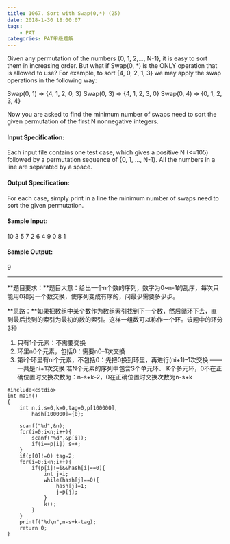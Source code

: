 ```yaml
---
title: 1067. Sort with Swap(0,*) (25)
date: 2018-1-30 18:00:07
tags: 
	- PAT
categories: PAT甲级题解
---
```


Given any permutation of the numbers {0, 1, 2,..., N-1}, it is easy to sort them in increasing order. But what if Swap(0, *) is the ONLY operation that is allowed to use? For example, to sort {4, 0, 2, 1, 3} we may apply the swap operations in the following way:

Swap(0, 1) => {4, 1, 2, 0, 3}
Swap(0, 3) => {4, 1, 2, 3, 0}
Swap(0, 4) => {0, 1, 2, 3, 4}

Now you are asked to find the minimum number of swaps need to sort the given permutation of the first N nonnegative integers.

#### Input Specification:

Each input file contains one test case, which gives a positive N (<=105) followed by a permutation sequence of {0, 1, ..., N-1}. All the numbers in a line are separated by a space.

#### Output Specification:

For each case, simply print in a line the minimum number of swaps need to sort the given permutation.

#### Sample Input:
10 3 5 7 2 6 4 9 0 8 1
#### Sample Output:
9
***
**题目要求：**题目大意：给出一个n个数的序列，数字为0~n-1的乱序，每次只能用0和另一个数交换，使序列变成有序的，问最少需要多少步。

**思路：**如果把数组中某个数作为数组索引找到下一个数，然后循环下去，直到最后找到的索引为最初的数的索引。这样一组数可以称作一个环。该题中的环分3种
1. 只有1个元素：不需要交换
2. 环里n0个元素，包括0：需要n0–1次交换
3. 第i个环里有ni个元素，不包括0：先把0换到环里，再进行(ni+1)–1次交换 —— 一共是ni+1次交换
若N个元素的序列中包含S个单元环、 K个多元环，0不在正确位置时交换次数为：n-s+k-2，0在正确位置时交换次数为n-s+k

```
#include<cstdio>
int main()
{
    int n,i,s=0,k=0,tag=0,p[100000],
        hash[100000]={0};

    scanf("%d",&n);
    for(i=0;i<n;i++){
        scanf("%d",&p[i]);
        if(i==p[i]) s++;
    }
    if(p[0]!=0) tag=2;
    for(i=0;i<n;i++){
        if(p[i]!=i&&hash[i]==0){
            int j=i;
            while(hash[j]==0){
                hash[j]=1;
                j=p[j];
            }
            k++;
        }
    }
    printf("%d\n",n-s+k-tag);
    return 0;
}
```